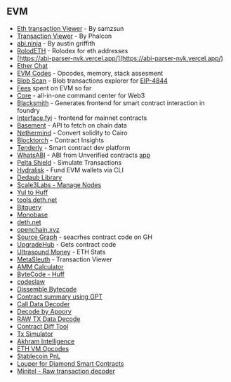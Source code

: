 ## EVM

- [Eth transaction Viewer](https://tx.eth.samczsun.com/) - By samzsun
- [Transaction Viewer](https://phalcon.blocksec.com/) - By Phalcon
- [abi.ninja](https://abi.ninja/) - By austin griffith
- [RolodETH](https://github.com/verynifty/RolodETH) - Rolodex for eth addresses
- [https://abi-parser-nvk.vercel.app/](https://abi-parser-nvk.vercel.app/)
- [Ether Chat](https://github.com/nhatminh12369/etherchat)
- [EVM Codes](https://www.evm.codes/) - Opcodes, memory, stack assesment
- [Blob Scan](https://www.blobscan.com/) - Blob transactions explorer for [EIP-4844](https://www.eip4844.com/)
- [Fees](https://fees.wtf/) spent on EVM so far
- [Core](https://core.app) - all-in-one command center for Web3
- [Blacksmith](https://github.com/blacksmith-eth/blacksmith) - Generates frontend for smart contract interaction in foundry
- [Interface.fyi](https://www.interface.fyi/) - frontend for mainnet contracts
- [Basement](https://basement.dev/) - API to fetch on chain data
- [Nethermind](https://github.com/NethermindEth/warp/) - Convert solidity to Cairo
- [Blocktorch](https://app.blocktorch.xyz/) - Contract Insights
- [Tenderly](https://tenderly.co/) - Smart contract dev platform
- [WhatsABI](https://github.com/shazow/whatsabi) - ABI from Unverified contracts [app](https://abi.w1nt3r.xyz/)
- [Pelta Shield](https://pelta.tech/) - Simulate Transactions
- [Hydralisk](https://github.com/paulpierre/hydralisk) - Fund EVM wallets via CLI
- [Dedaub Library](https://library.dedaub.com/)
- [Scale3Labs - Manage Nodes](https://www.scale3labs.com/)
- [Yul to Huff](https://yul2huff.vercel.app/)
- [tools.deth.net](https://tools.deth.net/)
- [Bitquery](https://bitquery.io/)
- [Monobase](https://monobase.xyz/)
- [deth.net](https://www.deth.net/)
- [openchain.xyz](https://openchain.xyz/)
- [Source Graph](https://sourcegraph.com/search) - seacrhes contract code on GH
- [UpgradeHub](https://upgradehub.xyz/) - Gets contract code
- [Ultrasound Money](https://ultrasound.money/) - ETH Stats
- [MetaSleuth](https://metasleuth.io/) - Transaction Viewer
- [AMM Calculator](https://amm-calculator.vercel.app/)
- [ByteCode - Huff](https://bytegraph.xyz/)
- [codeslaw](https://www.codeslaw.app/)
- [Dissemble Bytecode](https://gist.github.com/ItsCuzzo/dbce3c4b2f60f8cf9d3d8ac17b248fee)
- [Contract summary using GPT](https://understandcontracts.vercel.app/)
- [Call Data Decoder](https://www.ethcmd.com/tools/decode-calldata/)
- [Decode by Apoorv](https://calldata-decoder.apoorv.xyz/)
- [RAW TX Data Decode](https://rawtxdecode.in/)
- [Contract Diff Tool](https://x48.tools/diff)
- [Tx Simulator](https://github.com/EnsoFinance/transaction-simulator)
- [Akhram Intelligence](https://platform.arkhamintelligence.com/)
- [ETH VM Opcodes](https://ethervm.io/)
- [Stablecoin PnL](https://www.nymnio.com/)
- [Louper for Diamond Smart Contracts](https://louper.dev/)
- [Minitel - Raw transaction decoder](https://minitel.wtf/)
